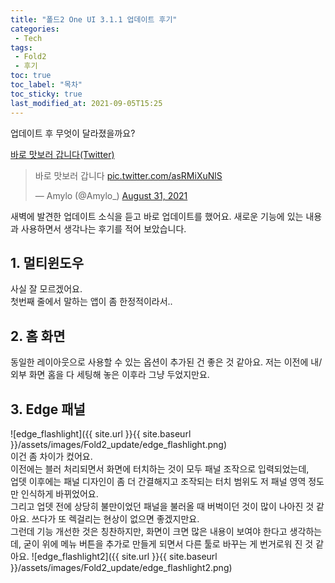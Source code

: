```yaml
---
title: "폴드2 One UI 3.1.1 업데이트 후기"
categories:
 - Tech
tags:
 - Fold2
 - 후기
toc: true
toc_label: "목차"
toc_sticky: true
last_modified_at: 2021-09-05T15:25
---
```

업데이트 후 무엇이 달라졌을까요?

[바로 맛보러 갑니다(Twitter)](https://twitter.com/Amylo_/status/1432750710433583113)

<blockquote class="twitter-tweet"><p lang="ko" dir="ltr">바로 맛보러 갑니다 <a href="https://t.co/asRMiXuNlS">pic.twitter.com/asRMiXuNlS</a></p>&mdash; Amylo (@Amylo_) <a href="https://twitter.com/Amylo_/status/1432750710433583113?ref_src=twsrc%5Etfw">August 31, 2021</a></blockquote> <script async src="https://platform.twitter.com/widgets.js" charset="utf-8"></script>




새벽에 발견한 업데이트 소식을 듣고 바로 업데이트를 했어요. 새로운 기능에 있는 내용과 사용하면서 생각나는 후기를 적어 보았습니다.

## 1. 멀티윈도우
사실 잘 모르겠어요.  
첫번째 줄에서 말하는 앱이 좀 한정적이라서..

## 2. 홈 화면
동일한 레이아웃으로 사용할 수 있는 옵션이 추가된 건 좋은 것 같아요. 저는 이전에 내/외부 화면 홈을 다 세팅해 놓은 이후라 그냥 두었지만요.

## 3. Edge 패널

![edge_flashlight]({{ site.url }}{{ site.baseurl }}/assets/images/Fold2_update/edge_flashlight.png)  
이건 좀 차이가 컸어요.  
이전에는 블러 처리되면서 화면에 터치하는 것이 모두 패널 조작으로 입력되었는데,  
업뎃 이후에는 패널 디자인이 좀 더 간결해지고 조작되는 터치 범위도 저 패널 영역 정도만 인식하게 바뀌었어요.  
그리고 업뎃 전에 상당히 불만이었던 패널을 불러올 때 버벅이던 것이 많이 나아진 것 같아요. 쓰다가 또 렉걸리는 현상이 없으면 좋겠지만요.  
그런데 기능 개선한 것은 칭찬하지만, 화면이 크면 많은 내용이 보여야 한다고 생각하는데, 굳이 위에 메뉴 버튼을 추가로 만들게 되면서 다른 툴로 바꾸는 게 번거로워 진 것 같아요.
![edge_flashlight2]({{ site.url }}{{ site.baseurl }}/assets/images/Fold2_update/edge_flashlight2.png)